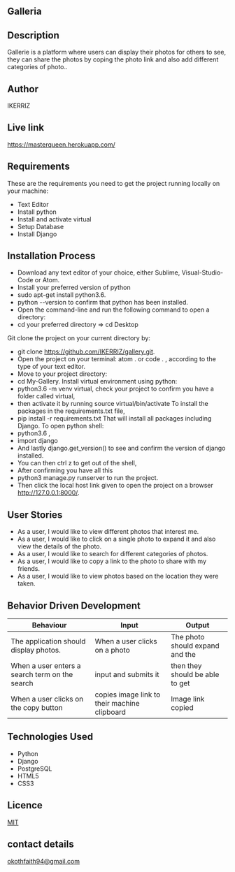 ## Galleria
## Description
Gallerie is a platform where users can display their photos for others to see, they can share the photos by coping the photo link and also add different categories of photo..
## Author
IKERRIZ

## Live link
https://masterqueen.herokuapp.com/
## Requirements
These are the requirements you need to get the project running locally on your machine:
* Text Editor
* Install python
* Install and activate virtual
* Setup Database
* Install Django
## Installation Process
* Download any text editor of your choice, either Sublime, Visual-Studio-Code or Atom.
* Install your preferred version of python
* sudo apt-get install python3.6.
* python --version to confirm that python has been installed.
* Open the command-line and run the following command to open a directory:
* cd your preferred directory => cd Desktop

Git clone the project on your current directory by:
* git clone https://github.com/IKERRIZ/gallery.git.
* Open the project on your terminal:
atom . or code . , according to the type of your text editor.
* Move to your project directory:
* cd My-Gallery.
Install virtual environment using python:
* python3.6 -m venv virtual, check your project to confirm you have a folder called virtual,
* then activate it by running source virtual/bin/activate
To install the packages in the requirements.txt file,
* pip install -r requirements.txt That will install all packages including Django.
To open python shell:
* python3.6 ,
* import django
* And lastly django.get_version() to see and confirm the version of django installed.
* You can then ctrl z to get out of the shell,
* After confirming you have all this
* python3 manage.py runserver to run the project.
* Then click the local host link given to open the project on a browser http://127.0.0.1:8000/.
## User Stories
* As a user, I would like to view different photos that interest me.
* As a user, I would like to click on a single photo to expand it and also view the details of the photo.
* As a user, I would like to search for different categories of photos.
* As a user, I would like to copy a link to the photo to share with my friends.
* As a user, I would like to view photos based on the location they were taken.
## Behavior Driven Development

|Behaviour| Input      | Output    |
|--------------|--------------|----------|
|The application should display photos.|When a user clicks on a photo | The photo should expand and the ||details of the photo to |be displayed on a modal within the main page.|
|When a user enters a search term on the search| input and submits it | then they should be able to get |result of what they are looking for or if the term does not exist, they should get a message to inform them.|
|When a user clicks on the copy button| copies image link to their machine clipboard|Image link copied|
## Technologies Used
* Python
* Django
* PostgreSQL
* HTML5
* CSS3
## Licence
[MIT](LICENSE)
## contact details
okothfaith94@gmail.com